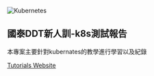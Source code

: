 ![Kubernetes](https://reurl.cc/qZ41dg)

## 國泰DDT新人訓-k8s測試報告
本專案主要針對kubernates的教學進行學習以及紀錄

[Tutorials Website](https://kubernetes.io/docs/tutorials)
